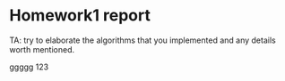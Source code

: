 # Homework1 report

TA: try to elaborate the algorithms that you implemented and any details worth mentioned.

ggggg
123
